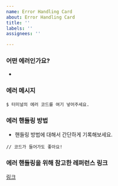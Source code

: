```yaml
---
name: Error Handling Card
about: Error Handling Card
title: ''
labels: ''
assignees: ''

---
```


### 어떤 에러인가요?
* 
### 에러 메시지
  ```
 $ 터미널의 에러 코드를 여기 넣어주세요.
  ```
### 에러 핸들링 방법

* 핸들링 방법에 대해서 간단하게 기록해보세요.
```
// 코드가 들어가도 좋아요!
```
### 에러 핸들링을 위해 참고한 레퍼런스 링크
[링크](https://github.com/codestates/gallery-port/issues)

